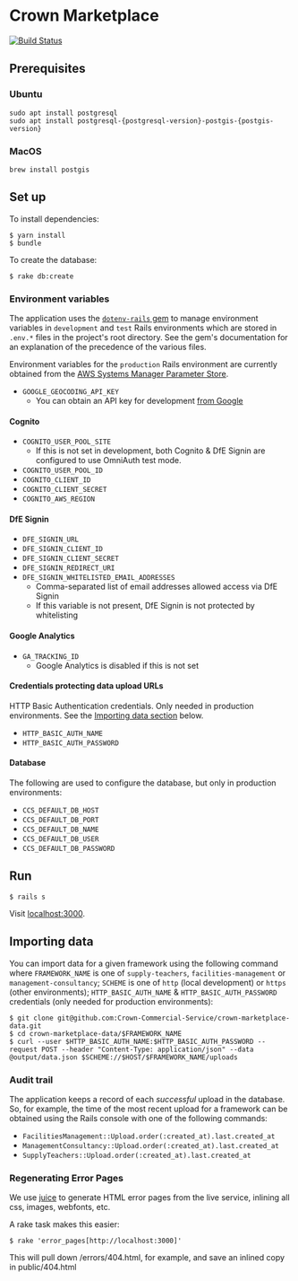 # Crown Marketplace

[![Build Status](https://travis-ci.org/Crown-Commercial-Service/crown-marketplace.svg?branch=master)](https://travis-ci.org/Crown-Commercial-Service/crown-marketplace)

## Prerequisites

### Ubuntu

```
sudo apt install postgresql
sudo apt install postgresql-{postgresql-version}-postgis-{postgis-version}
```

### MacOS

```
brew install postgis
```

## Set up

To install dependencies:

    $ yarn install
    $ bundle

To create the database:

    $ rake db:create

### Environment variables

The application uses the [`dotenv-rails` gem][dotenv-rails] to manage environment variables in `development` and `test` Rails environments which are stored in `.env.*` files in the project's root directory. See the gem's documentation for an explanation of the precedence of the various files.

Environment variables for the `production` Rails environment are currently obtained from the [AWS Systems Manager Parameter Store][aws-parameter-store].

* `GOOGLE_GEOCODING_API_KEY`
  * You can obtain an API key for development [from Google][geocoding-key]

#### Cognito

* `COGNITO_USER_POOL_SITE`
  * If this is not set in development, both Cognito & DfE Signin
    are configured to use OmniAuth test mode.
* `COGNITO_USER_POOL_ID`
* `COGNITO_CLIENT_ID`
* `COGNITO_CLIENT_SECRET`
* `COGNITO_AWS_REGION`

#### DfE Signin

* `DFE_SIGNIN_URL`
* `DFE_SIGNIN_CLIENT_ID`
* `DFE_SIGNIN_CLIENT_SECRET`
* `DFE_SIGNIN_REDIRECT_URI`
* `DFE_SIGNIN_WHITELISTED_EMAIL_ADDRESSES`
  * Comma-separated list of email addresses allowed access via DfE Signin
  * If this variable is not present, DfE Signin is not protected by whitelisting

#### Google Analytics

* `GA_TRACKING_ID`
  * Google Analytics is disabled if this is not set

#### Credentials protecting data upload URLs

HTTP Basic Authentication credentials. Only needed in production environments.
See the [Importing data section](#importing-data) below.

* `HTTP_BASIC_AUTH_NAME`
* `HTTP_BASIC_AUTH_PASSWORD`

#### Database

The following are used to configure the database, but only in
production environments:

* `CCS_DEFAULT_DB_HOST`
* `CCS_DEFAULT_DB_PORT`
* `CCS_DEFAULT_DB_NAME`
* `CCS_DEFAULT_DB_USER`
* `CCS_DEFAULT_DB_PASSWORD`

## Run

    $ rails s

Visit [localhost:3000](http://localhost:3000).

## Importing data

You can import data for a given framework using the following command where `FRAMEWORK_NAME` is one of `supply-teachers`, `facilities-management` or `management-consultancy`; `SCHEME` is one of `http` (local development) or `https` (other environments); `HTTP_BASIC_AUTH_NAME` & `HTTP_BASIC_AUTH_PASSWORD` credentials (only needed for production environments):

```
$ git clone git@github.com:Crown-Commercial-Service/crown-marketplace-data.git
$ cd crown-marketplace-data/$FRAMEWORK_NAME
$ curl --user $HTTP_BASIC_AUTH_NAME:$HTTP_BASIC_AUTH_PASSWORD --request POST --header "Content-Type: application/json" --data @output/data.json $SCHEME://$HOST/$FRAMEWORK_NAME/uploads
```

### Audit trail

The application keeps a record of each *successful* upload in the database. So, for example, the time of the most recent upload for a framework can be obtained using the Rails console with one of the following commands:

* `FacilitiesManagement::Upload.order(:created_at).last.created_at`
* `ManagementConsultancy::Upload.order(:created_at).last.created_at`
* `SupplyTeachers::Upload.order(:created_at).last.created_at`

### Regenerating Error Pages

We use [juice](juice) to generate HTML error pages from the live service, inlining all css, images, webfonts, etc.

A rake task makes this easier:
```
$ rake 'error_pages[http://localhost:3000]'
```

This will pull down /errors/404.html, for example, and save an inlined copy in public/404.html

[geocoding-key]: https://console.developers.google.com/flows/enableapi?apiid=geocoding_backend&keyType=SERVER_SIDE
[juice]: https://www.npmjs.com/package/juice
[dotenv-rails]: https://github.com/bkeepers/dotenv
[aws-parameter-store]: https://docs.aws.amazon.com/systems-manager/latest/userguide/systems-manager-paramstore.html
